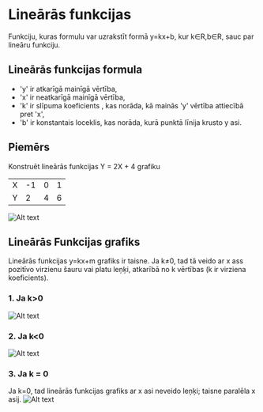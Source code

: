 # Lineārās funkcijas

Funkciju, kuras formulu var uzrakstīt formā y=kx+b, kur k∈R,b∈R, sauc par lineāru funkciju. 

## Lineārās funkcijas formula

- 'y' ir atkarīgā mainīgā vērtība,
- 'x' ir neatkarīgā mainīgā vērtība,
- 'k' ir slīpuma koeficients , kas norāda, kā mainās 'y' vērtība attiecībā pret 'x',
- 'b' ir konstantais loceklis, kas norāda, kurā punktā līnija krusto y asi.


## Piemērs

Konstruēt lineārās funkcijas Y = 2X + 4 grafiku

|   |    |   |   |
|---|----|---|---|
| X | -1 | 0 | 1 |
| Y |  2 | 4 | 6 |

![Alt text](https://resources.cdn.uzdevumi.lv/2b61576f-0794-40a0-a9ba-181279ac8004/7_4_1_9.svg "Lineārā funkcija")

## Lineārās Funkcijas grafiks
Lineārās funkcijas y=kx+m grafiks ir taisne. 
Ja k≠0, tad tā veido ar x ass pozitīvo virzienu šauru vai platu leņķi, atkarībā no k vērtības (k ir virziena koeficients).
 
### 1. Ja k>0
![Alt text](https://resources.cdn.uzdevumi.lv/48a8d1f0-399a-4fe0-b4ee-3245e2082150/7_4_1_11.svg "Lineārā funkcija")

### 2. Ja k<0
![Alt text](https://resources.cdn.uzdevumi.lv/e6e9f056-69bc-4874-ae89-038aa5458b2a/7_4_1_12.svg "Lineārā funkcija")

### 3. Ja k = 0 
 Ja k=0, tad lineārās funkcijas grafiks ar x asi neveido leņķi; taisne paralēla x asij.
![Alt text](https://resources.cdn.uzdevumi.lv/b01a1fea-fd83-49e7-85d6-2cf386f3c741/7_4_1_13.svg "Lineārā funkcija")

